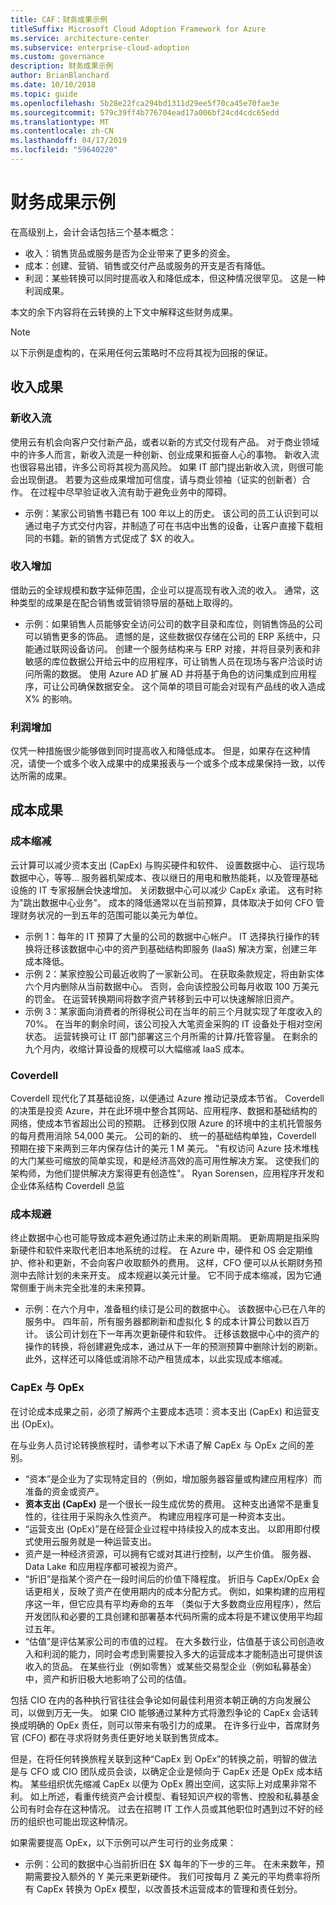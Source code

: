 ```yaml
---
title: CAF：财务成果示例
titleSuffix: Microsoft Cloud Adoption Framework for Azure
ms.service: architecture-center
ms.subservice: enterprise-cloud-adoption
ms.custom: governance
description: 财务成果示例
author: BrianBlanchard
ms.date: 10/10/2018
ms.topic: guide
ms.openlocfilehash: 5b28e22fca294bd1311d29ee5f70ca45e70fae3e
ms.sourcegitcommit: 579c39ff4b776704ead17a006bf24cd4cdc65edd
ms.translationtype: MT
ms.contentlocale: zh-CN
ms.lasthandoff: 04/17/2019
ms.locfileid: "59640220"
---
```

# <a name="examples-of-fiscal-outcomes"></a>财务成果示例

在高级别上，会计会话包括三个基本概念：

* 收入：销售货品或服务是否为企业带来了更多的资金。
* 成本：创建、营销、销售或交付产品或服务的开支是否有降低。
* 利润：某些转换可以同时提高收入和降低成本，但这种情况很罕见。 这是一种利润成果。

本文的余下内容将在云转换的上下文中解释这些财务成果。

> [!NOTE]
> 以下示例是虚构的，在采用任何云策略时不应将其视为回报的保证。

## <a name="revenue-outcomes"></a>收入成果

### <a name="new-revenue-streams"></a>新收入流

使用云有机会向客户交付新产品，或者以新的方式交付现有产品。 对于商业领域中的许多人而言，新收入流是一种创新、创业成果和振奋人心的事物。 新收入流也很容易出错，许多公司将其视为高风险。 如果 IT 部门提出新收入流，则很可能会出现倒退。 若要为这些成果增加可信度，请与商业领袖（证实的创新者）合作。 在过程中尽早验证收入流有助于避免业务中的障碍。

* 示例：某家公司销售书籍已有 100 年以上的历史。 该公司的员工认识到可以通过电子方式交付内容，并制造了可在书店中出售的设备，让客户直接下载相同的书籍。新的销售方式促成了 $X 的收入。

### <a name="revenue-increases"></a>收入增加

借助云的全球规模和数字延伸范围，企业可以提高现有收入流的收入。 通常，这种类型的成果是在配合销售或营销领导层的基础上取得的。

* 示例：如果销售人员能够安全访问公司的数字目录和库位，则销售饰品的公司可以销售更多的饰品。 遗憾的是，这些数据仅存储在公司的 ERP 系统中，只能通过联网设备访问。 创建一个服务结构来与 ERP 对接，并将目录列表和非敏感的库位数据公开给云中的应用程序，可让销售人员在现场与客户洽谈时访问所需的数据。 使用 Azure AD 扩展 AD 并将基于角色的访问集成到应用程序，可让公司确保数据安全。 这个简单的项目可能会对现有产品线的收入造成 X% 的影响。

### <a name="profit-increases"></a>利润增加

仅凭一种措施很少能够做到同时提高收入和降低成本。 但是，如果存在这种情况，请使一个或多个收入成果中的成果报表与一个或多个成本成果保持一致，以传达所需的成果。

## <a name="cost-outcomes"></a>成本成果

### <a name="cost-reduction"></a>成本缩减

云计算可以减少资本支出 (CapEx) 与购买硬件和软件、 设置数据中心、 运行现场数据中心，等等... 服务器机架成本、夜以继日的用电和散热能耗，以及管理基础设施的 IT 专家报酬会快速增加。 关闭数据中心可以减少 CapEx 承诺。 这有时称为"跳出数据中心业务"。 成本的降低通常以在当前预算，具体取决于如何 CFO 管理财务状况的一到五年的范围可能以美元为单位。

* 示例 1：每年的 IT 预算了大量的公司的数据中心帐户。 IT 选择执行操作的转换将迁移该数据中心中的资产到基础结构即服务 (IaaS) 解决方案，创建三年成本降低。
* 示例 2：某家控股公司最近收购了一家新公司。 在获取条款规定，将由新实体六个月内删除从当前数据中心。 否则，会向该控股公司每月收取 100 万美元的罚金。 在运营转换期间将数字资产转移到云中可以快速解除旧资产。
* 示例 3：某家面向消费者的所得税公司在当年的前三个月就实现了年度收入的 70%。 在当年的剩余时间，该公司投入大笔资金采购的 IT 设备处于相对空闲状态。 运营转换可让 IT 部门部署这三个月所需的计算/托管容量。 在剩余的九个月内，收缩计算设备的规模可以大幅缩减 IaaS 成本。

### <a name="coverdell"></a>Coverdell

Coverdell 现代化了其基础设施，以便通过 Azure 推动记录成本节省。 Coverdell 的决策是投资 Azure，并在此环境中整合其网站、应用程序、数据和基础结构的网络，使成本节省超出公司的预期。 迁移到仅限 Azure 的环境中的主机托管服务的每月费用消除 54,000 美元。 公司的新的、 统一的基础结构单独，Coverdell 预期在接下来两到三年内保存估计的美元 1 M 美元。
"有权访问 Azure 技术堆栈的大门某些可缩放的简单实现，和是经济高效的高可用性解决方案。 这使我们的架构师，为他们提供解决方案得更有创造性"。
Ryan Sorensen，应用程序开发和企业体系结构 Coverdell 总监

### <a name="cost-avoidance"></a>成本规避

终止数据中心也可能导致成本避免通过防止未来的刷新周期。 更新周期是指采购新硬件和软件来取代老旧本地系统的过程。 在 Azure 中，硬件和 OS 会定期维护、修补和更新，不会向客户收取额外的费用。 这样，CFO 便可以从长期财务预测中去除计划的未来开支。 成本规避以美元计量。 它不同于成本缩减，因为它通常侧重于尚未完全批准的未来预算。

* 示例：在六个月中，准备租约续订是公司的数据中心。 该数据中心已在八年的服务中。 四年前，所有服务器都刷新和虚拟化 $ 的成本计算公司数以百万计。 该公司计划在下一年再次更新硬件和软件。 迁移该数据中心中的资产的操作的转换，将创建避免成本，通过从下一年的预测预算中删除计划的刷新。 此外，这样还可以降低或消除不动产租赁成本，以此实现成本缩减。

### <a name="capex-versus-opex"></a>CapEx 与 OpEx

在讨论成本成果之前，必须了解两个主要成本选项：资本支出 (CapEx) 和运营支出 (OpEx)。

在与业务人员讨论转换旅程时，请参考以下术语了解 CapEx 与 OpEx 之间的差别。

* “资本”是企业为了实现特定目的（例如，增加服务器容量或构建应用程序）而准备的资金或资产。
* **资本支出 (CapEx)** 是一个很长一段生成优势的费用。 这种支出通常不是重复性的，往往用于采购永久性资产。 构建应用程序可是一种资本支出。
* “运营支出 (OpEx)”是在经营企业过程中持续投入的成本支出。 以即用即付模式使用云服务就是一种运营支出。
* 资产是一种经济资源，可以拥有它或对其进行控制，以产生价值。 服务器、Data Lake 和应用程序都可被视为资产。
* “折旧”是指某个资产在一段时间后的价值下降程度。 折旧与 CapEx/OpEx 会话更相关，反映了资产在使用期内的成本分配方式。 例如，如果构建的应用程序这一年，但它应具有平均寿命的五年 （类似于大多数商业应用程序），然后开发团队和必要的工具创建和部署基本代码所需的成本将是不建议使用平均超过五年。
* “估值”是评估某家公司的市值的过程。 在大多数行业，估值基于该公司创造收入和利润的能力，同时会考虑到需要投入多大的运营成本才能制造出可提供该收入的货品。 在某些行业（例如零售）或某些交易型企业（例如私募基金）中，资产和折旧极大地影响了公司的估值。

包括 CIO 在内的各种执行官往往会争论如何最佳利用资本朝正确的方向发展公司，以做到万无一失。 如果 CIO 能够通过某种方式将激烈争论的 CapEx 会话转换成明确的 OpEx 责任，则可以带来有吸引力的成果。 在许多行业中，首席财务官 (CFO) 都在寻求将财务责任更好地关联到售货成本。

但是，在将任何转换旅程关联到这种“CapEx 到 OpEx”的转换之前，明智的做法是与 CFO 或 CIO 团队成员会谈，以确定企业是倾向于 CapEx 还是 OpEx 成本结构。 某些组织优先缩减 CapEx 以便为 OpEx 腾出空间，这实际上对成果非常不利。 如上所述，看重传统资产会计模型、看轻知识产权的零售、控股和私募基金公司有时会存在这种情况。 过去在招聘 IT 工作人员或其他职位时遇到过不好的经历的组织也可能出现这种情况。

如果需要提高 OpEx，以下示例可以产生可行的业务成果：

* 示例：公司的数据中心当前折旧在 $X 每年的下一步的三年。 在未来数年，预期需要投入额外的 Y 美元来更新硬件。 我们可按每月 Z 美元的平均费率将所有 CapEx 转换为 OpEx 模型，以改善技术运营成本的管理和责任划分。
